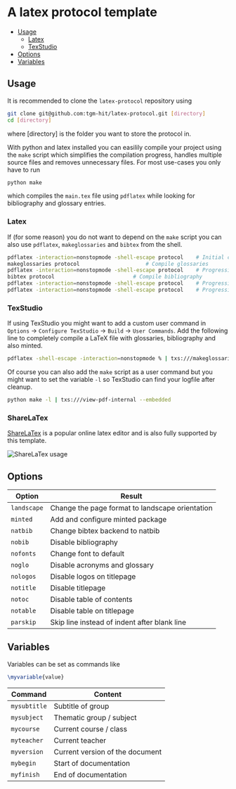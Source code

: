 # A latex protocol template

- [Usage](#usage)
	- [Latex](#latex)
	- [TexStudio](#texstudio)
- [Options](#options)
- [Variables](#variables)

## Usage
It is recommended to clone the `latex-protocol` repository using
```sh
git clone git@github.com:tgm-hit/latex-protocol.git [directory]
cd [directory]
```
where [directory] is the folder you want to store the protocol in.

With python and latex installed you can easilily compile your project using the `make` script which simplifies the compilation progress, handles multiple source files and removes unnecessary files.
For most use-cases you only have to run
```sh
python make
```
which compiles the `main.tex` file using `pdflatex` while looking for bibliography and glossary entries.

### Latex
If (for some reason) you do not want to depend on the `make` script you can also use `pdflatex`, `makeglossaries` and `bibtex` from the shell.
```sh
pdflatex -interaction=nonstopmode -shell-escape protocol	# Initial compilation
makeglossaries protocol 					# Compile glossaries
pdflatex -interaction=nonstopmode -shell-escape protocol	# Progressive compilation for glossaries
bibtex protocol 						# Compile bibliography
pdflatex -interaction=nonstopmode -shell-escape protocol	# Progressive compilation for bibtex
pdflatex -interaction=nonstopmode -shell-escape protocol	# Progressive compilation for bibtex
```

### TexStudio
If using TexStudio you might want to add a custom user command in `Options` &rarr; `Configure TexStudio` &rarr; `Build` &rarr; `User Commands`. Add the following line to completely compile a LaTeX file with glossaries, bibliography and also minted.
```sh
pdflatex -shell-escape -interaction=nonstopmode % | txs:///makeglossaries | pdflatex -shell-escape -interaction=nonstopmode % | txs:///bibtex | pdflatex -shell-escape -interaction=nonstopmode % | pdflatex -shell-escape -interaction=nonstopmode % | txs:///view-pdf-internal --embedded
```

Of course you can also add the `make` script as a user command but you might want to set the variable `-l` so TexStudio can find your logfile after cleanup.
```sh
python make -l | txs:///view-pdf-internal --embedded
```

### ShareLaTex
[ShareLaTex](https://www.sharelatex.com/project) is a popular online latex editor and is also fully supported by this template.

![ShareLaTex usage](https://media.giphy.com/media/DNwRWMqKcwnE92liHn/giphy.gif)

## Options
Option | Result
------ | ------
`landscape` | Change the page format to landscape orientation
`minted` | Add and configure minted package
`natbib` | Change bibtex backend to natbib
`nobib` | Disable bibliography
`nofonts` | Change font to default
`noglo` | Disable acronyms and glossary
`nologos` | Disable logos on titlepage
`notitle` | Disable titlepage
`notoc` | Disable table of contents
`notable` | Disable table on titlepage
`parskip` | Skip line instead of indent after blank line

## Variables
Variables can be set as commands like
```tex
\myvariable{value}
```

Command | Content
------- | -------
`mysubtitle` | Subtitle of group
`mysubject` | Thematic group / subject
`mycourse` | Current course / class
`myteacher` | Current teacher
`myversion` | Current version of the document
`mybegin` | Start of documentation
`myfinish` | End of documentation

